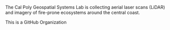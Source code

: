 

The Cal Poly Geospatial Systems Lab is collecting aerial laser scans (LiDAR) and imagery of fire-prone ecosystems around the central coast.

This is a GitHub Organization

